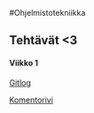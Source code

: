 #Ohjelmistotekniikka

## Tehtävät <3 

#### **Viikko 1**

[Gitlog](https://github.com/imriina/ot-harjoitustyo/blob/master/laskarit/viikko1/gitlog.txt) 

[Komentorivi](https://github.com/imriina/ot-harjoitustyo/blob/master/laskarit/viikko1/komentorivi.txt)

